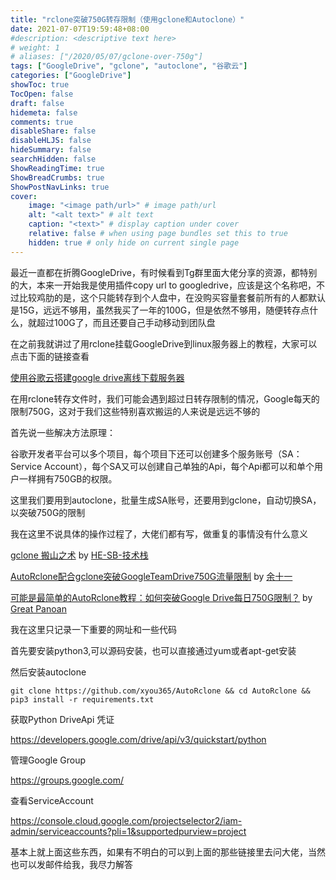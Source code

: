 ```yaml
---
title: "rclone突破750G转存限制（使用gclone和Autoclone）"
date: 2021-07-07T19:59:48+08:00
#description: <descriptive text here>
# weight: 1
# aliases: ["/2020/05/07/gclone-over-750g"]
tags: ["GoogleDrive", "gclone", "autoclone", "谷歌云"]
categories: ["GoogleDrive"]
showToc: true
TocOpen: false
draft: false
hidemeta: false
comments: true
disableShare: false
disableHLJS: false
hideSummary: false
searchHidden: false
ShowReadingTime: true
ShowBreadCrumbs: true
ShowPostNavLinks: true
cover:
    image: "<image path/url>" # image path/url
    alt: "<alt text>" # alt text
    caption: "<text>" # display caption under cover
    relative: false # when using page bundles set this to true
    hidden: true # only hide on current single page
---
```


最近一直都在折腾GoogleDrive，有时候看到Tg群里面大佬分享的资源，都特别的大，本来一开始我是使用插件copy url to googledrive，应该是这个名称吧，不过比较鸡肋的是，这个只能转存到个人盘中，在没购买容量套餐前所有的人都默认是15G，远远不够用，虽然我买了一年的100G，但是依然不够用，随便转存点什么，就超过100G了，而且还要自己手动移动到团队盘



在之前我就讲过了用rclone挂载GoogleDrive到linux服务器上的教程，大家可以点击下面的链接查看

[使用谷歌云搭建google drive离线下载服务器](https://blog.loyio.me/2020/04/28/gcp-create-gdrive-download-server/)

在用rclone转存文件时，我们可能会遇到超过日转存限制的情况，Google每天的限制750G，这对于我们这些特别喜欢搬运的人来说是远远不够的

首先说一些解决方法原理：

谷歌开发者平台可以多个项目，每个项目下还可以创建多个服务账号（SA：Service Account），每个SA又可以创建自己单独的Api，每个Api都可以和单个用户一样拥有750GB的权限。

这里我们要用到autoclone，批量生成SA账号，还要用到gclone，自动切换SA，以突破750G的限制

我在这里不说具体的操作过程了，大佬们都有写，做重复的事情没有什么意义

[gclone 搬山之术](https://tech.he-sb.top/posts/usage-of-gclone/) by [HE-SB-技术栈](https://tech.he-sb.top/)

[AutoRclone配合gclone突破GoogleTeamDrive750G流量限制](https://www.uud.me/qiwenzalun/autorclone-gclone.html) by [余十一 ](https://www.uud.me/cross.html)

[可能是最简单的AutoRclone教程：如何突破Google Drive每日750G限制？](https://panoan.top/index.php/archives/3/) by [Great Panoan](https://panoan.top/index.php/)

我在这里只记录一下重要的网址和一些代码

首先要安装python3,可以源码安装，也可以直接通过yum或者apt-get安装

然后安装autoclone

```
git clone https://github.com/xyou365/AutoRclone && cd AutoRclone && pip3 install -r requirements.txt
```

获取Python DriveApi 凭证

https://developers.google.com/drive/api/v3/quickstart/python

管理Google Group

https://groups.google.com/

查看ServiceAccount

https://console.cloud.google.com/projectselector2/iam-admin/serviceaccounts?pli=1&supportedpurview=project

基本上就上面这些东西，如果有不明白的可以到上面的那些链接里去问大佬，当然也可以发邮件给我，我尽力解答
